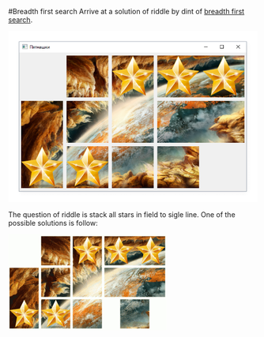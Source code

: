 #Breadth first search
Arrive at a solution of riddle by dint of [breadth first search](https://en.wikipedia.org/wiki/Breadth-first_search).

![field](https://raw.githubusercontent.com/BOPOHOB/Breadth-first-search/master/img/start.png)

The question of riddle is stack all stars in field to sigle line. One of the possible solutions is follow:

![solution movie](https://raw.githubusercontent.com/BOPOHOB/Breadth-first-search/master/img/movie.gif)
